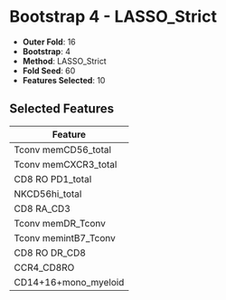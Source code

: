 # Bootstrap 4 - LASSO_Strict

- **Outer Fold**: 16
- **Bootstrap**: 4
- **Method**: LASSO_Strict
- **Fold Seed**: 60
- **Features Selected**: 10

## Selected Features

| Feature |
|---------|
| Tconv memCD56_total |
| Tconv memCXCR3_total |
| CD8 RO PD1_total |
| NKCD56hi_total |
| CD8 RA_CD3 |
| Tconv memDR_Tconv |
| Tconv memintB7_Tconv |
| CD8 RO DR_CD8 |
| CCR4_CD8RO |
| CD14+16+mono_myeloid |

